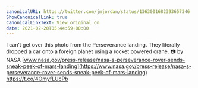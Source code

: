 ```yaml
---
canonicalURL: https://twitter.com/jmjordan/status/1363001682393657346
ShowCanonicalLink: true
CanonicalLinkText: View original on
date: 2021-02-20T05:44:59+00:00
---
```

I can’t get over this photo from the Perseverance landing. They literally dropped a car onto a foreign planet using a rocket powered crane. 📷 by NASA [www.nasa.gov/press-release/nasa-s-perseverance-rover-sends-sneak-peek-of-mars-landing](https://www.nasa.gov/press-release/nasa-s-perseverance-rover-sends-sneak-peek-of-mars-landing) https://t.co/4OmyfLUcPb
